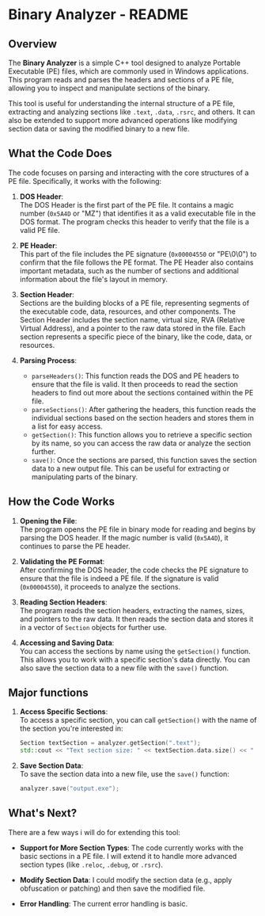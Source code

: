 # Binary Analyzer - README

## Overview

The **Binary Analyzer** is a simple C++ tool designed to analyze Portable Executable (PE) files, which are commonly used in Windows applications. This program reads and parses the headers and sections of a PE file, allowing you to inspect and manipulate sections of the binary. 

This tool is useful for understanding the internal structure of a PE file, extracting and analyzing sections like `.text`, `.data`, `.rsrc`, and others. It can also be extended to support more advanced operations like modifying section data or saving the modified binary to a new file.

## What the Code Does

The code focuses on parsing and interacting with the core structures of a PE file. Specifically, it works with the following:

1. **DOS Header**:  
   The DOS Header is the first part of the PE file. It contains a magic number (`0x5A4D` or "MZ") that identifies it as a valid executable file in the DOS format. The program checks this header to verify that the file is a valid PE file.

2. **PE Header**:  
   This part of the file includes the PE signature (`0x00004550` or "PE\0\0") to confirm that the file follows the PE format. The PE Header also contains important metadata, such as the number of sections and additional information about the file's layout in memory.

3. **Section Header**:  
   Sections are the building blocks of a PE file, representing segments of the executable code, data, resources, and other components. The Section Header includes the section name, virtual size, RVA (Relative Virtual Address), and a pointer to the raw data stored in the file. Each section represents a specific piece of the binary, like the code, data, or resources.

4. **Parsing Process**:  
   - `parseHeaders()`: This function reads the DOS and PE headers to ensure that the file is valid. It then proceeds to read the section headers to find out more about the sections contained within the PE file.
   - `parseSections()`: After gathering the headers, this function reads the individual sections based on the section headers and stores them in a list for easy access.
   - `getSection()`: This function allows you to retrieve a specific section by its name, so you can access the raw data or analyze the section further.
   - `save()`: Once the sections are parsed, this function saves the section data to a new output file. This can be useful for extracting or manipulating parts of the binary.

## How the Code Works

1. **Opening the File**:  
   The program opens the PE file in binary mode for reading and begins by parsing the DOS header. If the magic number is valid (`0x5A4D`), it continues to parse the PE header.

2. **Validating the PE Format**:  
   After confirming the DOS header, the code checks the PE signature to ensure that the file is indeed a PE file. If the signature is valid (`0x00004550`), it proceeds to analyze the sections.

3. **Reading Section Headers**:  
   The program reads the section headers, extracting the names, sizes, and pointers to the raw data. It then reads the section data and stores it in a vector of `Section` objects for further use.

4. **Accessing and Saving Data**:  
   You can access the sections by name using the `getSection()` function. This allows you to work with a specific section's data directly. You can also save the section data to a new file with the `save()` function.

## Major functions

1. **Access Specific Sections**:  
   To access a specific section, you can call `getSection()` with the name of the section you're interested in:

   ```cpp
   Section textSection = analyzer.getSection(".text");
   std::cout << "Text section size: " << textSection.data.size() << " bytes." << std::endl;
   ```

2. **Save Section Data**:  
   To save the section data into a new file, use the `save()` function:

   ```cpp
   analyzer.save("output.exe");
   ```

## What's Next?

There are a few ways i will do for extending this tool:

- **Support for More Section Types**: The code currently works with the basic sections in a PE file. I will extend it to handle more advanced section types (like `.reloc`, `.debug`, or `.rsrc`).
  
- **Modify Section Data**: I could modify the section data (e.g., apply obfuscation or patching) and then save the modified file.

- **Error Handling**: The current error handling is basic. 

